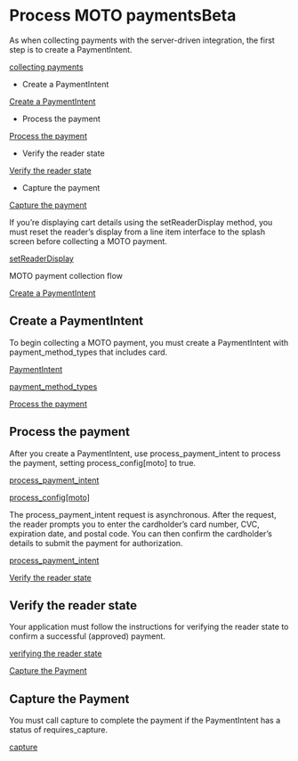 # Process MOTO paymentsBeta

As when collecting payments with the server-driven integration, the first step is to create a PaymentIntent.

[collecting payments](/terminal/payments/collect-payment?terminal-sdk-platform=server-driven&reader=wpe)

- Create a PaymentIntent

[Create a PaymentIntent](#create-payment-intent)

- Process the payment

[Process the payment](#process-payment)

- Verify the reader state

[Verify the reader state](#verify-reader-state)

- Capture the payment

[Capture the payment](#capture-payment)

If you’re displaying cart details using the setReaderDisplay method, you must reset the reader’s display from a line item interface to the splash screen before collecting a MOTO payment.

[setReaderDisplay](/terminal/features/display)

MOTO payment collection flow

[Create a PaymentIntent](#create-payment-intent)

## Create a PaymentIntent

To begin collecting a MOTO payment, you must create a PaymentIntent with payment_method_types that includes card.

[PaymentIntent](/payments/payment-intents)

[payment_method_types](/api/payment_intents/create#create_payment_intent-payment_method_types)

[Process the payment](#process-payment)

## Process the payment

After you create a PaymentIntent, use process_payment_intent to process the payment, setting process_config[moto] to true.

[process_payment_intent](/api/terminal/readers/process_payment_intent)

[process_config[moto]](/api/terminal/readers/process_payment_intent#process_payment_intent-process_config)

The process_payment_intent request is asynchronous. After the request, the reader prompts you to enter the cardholder’s card number, CVC, expiration date, and postal code. You can then confirm the cardholder’s details to submit the payment for authorization.

[process_payment_intent](/api/terminal/readers/process_payment_intent)

[Verify the reader state](#verify-reader-state)

## Verify the reader state

Your application must follow the instructions for verifying the reader state to confirm a successful (approved) payment.

[verifying the reader state](/terminal/payments/collect-payment?terminal-sdk-platform=server-driven&reader=wpe#verify-reader)

[Capture the Payment](#capture-payment)

## Capture the Payment

You must call capture to complete the payment if the PaymentIntent has a status of requires_capture.

[capture](/terminal/payments/collect-payment?terminal-sdk-platform=server-driven#capture-payment)
